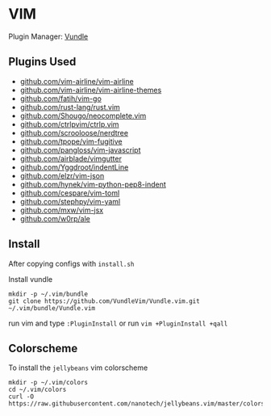# VIM

Plugin Manager: [Vundle](https://github.com/VundleVim/Vundle.vim)

## Plugins Used

- [github.com/vim-airline/vim-airline](https://github.com/vim-airline/vim-airline)
- [github.com/vim-airline/vim-airline-themes](https://github.com/vim-airline/vim-airline-themes)
- [github.com/fatih/vim-go](https://github.com/fatih/vim-go)
- [github.com/rust-lang/rust.vim](https://github.com/rust-lang/rust.vim)
- [github.com/Shougo/neocomplete.vim](https://github.com/Shougo/neocomplete.vim)
- [github.com/ctrlpvim/ctrlp.vim](https://github.com/ctrlpvim/ctrlp.vim)
- [github.com/scrooloose/nerdtree](https://github.com/scrooloose/nerdtree)
- [github.com/tpope/vim-fugitive](https://github.com/tpope/vim-fugitive)
- [github.com/pangloss/vim-javascript](https://github.com/pangloss/vim-javascript)
- [github.com/airblade/vimgutter](https://github.com/airblade/vim-gitgutter)
- [github.com/Yggdroot/indentLine](https://github.com/Yggdroot/indentLine)
- [github.com/elzr/vim-json](https://github.com/elzr/vim-json)
- [github.com/hynek/vim-python-pep8-indent](https://github.com/hynek/vim-python-pep8-indent)
- [github.com/cespare/vim-toml](https://github.com/cespare/vim-toml)
- [github.com/stephpy/vim-yaml](https://github.com/stephpy/vim-yaml)
- [github.com/mxw/vim-jsx](https://github.com/mxw/vim-jsx)
- [github.com/w0rp/ale](https://github.com/w0rp/ale)

## Install

After copying configs with `install.sh`

Install vundle

    mkdir -p ~/.vim/bundle
    git clone https://github.com/VundleVim/Vundle.vim.git ~/.vim/bundle/Vundle.vim

run vim and type `:PluginInstall` or run `vim +PluginInstall +qall`

## Colorscheme

To install the `jellybeans` vim colorscheme

    mkdir -p ~/.vim/colors
    cd ~/.vim/colors
    curl -O https://raw.githubusercontent.com/nanotech/jellybeans.vim/master/colors/jellybeans.vim
